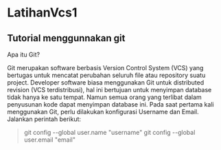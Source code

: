 # LatihanVcs1
## Tutorial menggunnakan git
Apa itu Git?

Git merupakan software berbasis Version Control System (VCS) yang bertugas untuk mencatat perubahan seluruh file atau repository suatu project. Developer software biasa menggunakan Git untuk distributed revision (VCS terdistribusi), hal ini bertujuan untuk menyimpan database tidak hanya ke satu tempat. Namun semua orang yang terlibat dalam penyusunan kode dapat menyimpan database ini.
Pada saat pertama kali menggunakan Git, perlu dilakukan konfigurasi Username dan Email. Jalankan perintah berikut:
> git config --global user.name "username"
> git config --global user.email "email"

